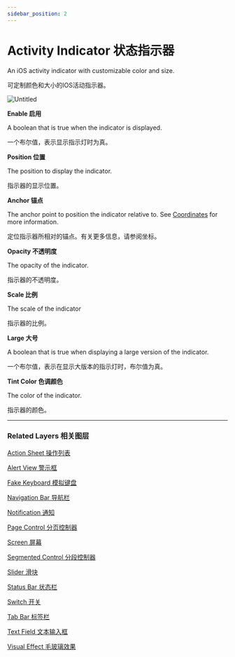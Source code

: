 ```yaml
---
sidebar_position: 2
---
```


# Activity Indicator 状态指示器

An iOS activity indicator with customizable color and size.

可定制颜色和大小的IOS活动指示器。

![Untitled](https://s3.us-west-2.amazonaws.com/secure.notion-static.com/bf5dbeb2-24ba-4275-890e-fde7c501e302/Untitled.png?X-Amz-Algorithm=AWS4-HMAC-SHA256&X-Amz-Content-Sha256=UNSIGNED-PAYLOAD&X-Amz-Credential=AKIAT73L2G45EIPT3X45%2F20220602%2Fus-west-2%2Fs3%2Faws4_request&X-Amz-Date=20220602T190525Z&X-Amz-Expires=86400&X-Amz-Signature=b536ba65d9f70110067a4ae1dfaa610f9aa3a3ce9a7edf199aea9852882643c8&X-Amz-SignedHeaders=host&response-content-disposition=filename%20%3D%22Untitled.png%22&x-id=GetObject)

**Enable 启用**

A boolean that is true when the indicator is displayed.

一个布尔值，表示显示指示灯时为真。

**Position 位置**

The position to display the indicator.

指示器的显示位置。

**Anchor 锚点**

The anchor point to position the indicator relative to. See [Coordinates](https://www.notion.so/Coordinates-bd835085db7c48e49e00a66e5e44caf2) for more information.

定位指示器所相对的锚点。有关更多信息，请参阅坐标。

**Opacity 不透明度**

The opacity of the indicator.

指示器的不透明度。

**Scale 比例**

The scale of the indicator

指示器的比例。

**Large 大号**

A boolean that is true when displaying a large version of the indicator.

一个布尔值，表示在显示大版本的指示灯时，布尔值为真。

**Tint Color 色调颜色**

The color of the indicator.

指示器的颜色。

------

### Related Layers 相关图层

[Action Sheet 操作列表](https://www.notion.so/Action-Sheet-925afa64e9fa42a5b2a9374fb41f8dbc)

[Alert View 警示框](https://www.notion.so/Alert-View-a05a8e1476e543919ccf453585ce8850)

[Fake Keyboard 模拟键盘](https://www.notion.so/Fake-Keyboard-bf839e8038924161b2ca5b401ebc6faf)

[Navigation Bar 导航栏](https://www.notion.so/Navigation-Bar-2465c6dafddd4a6baeef32d390b015d3)

[Notification 通知](https://www.notion.so/Notification-093ed757b8764a1c936d4c12d632fde7)

[Page Control 分页控制器](https://www.notion.so/Page-Control-b89791a9a0334256b622a5afacfe80ca)

[Screen 屏幕](https://www.notion.so/Screen-4c35850047fb4f6db41a03ffa66007a4)

[Segmented Control 分段控制器](https://www.notion.so/Segmented-Control-b1867e80759140748500b210f18f90e5)

[Slider 滑块](https://www.notion.so/Slider-db6e484091084d90a58cba409bb59e9a)

[Status Bar 状态栏](https://www.notion.so/Status-Bar-5aec10025d1b402f83d61811505d89c0)

[Switch 开关](https://www.notion.so/Switch-8e35180bcd1747a282e0b12af1095015)

[Tab Bar 标签栏](https://www.notion.so/Tab-Bar-12b5f2f77b1a42688677f942a9f1a2e7)

[Text Field 文本输入框](https://www.notion.so/Text-Field-35f7f23e5f714582ab1c7d7af511281b)

[Visual Effect 毛玻璃效果](https://www.notion.so/Visual-Effect-4df6115644d141dab240ae1a8f882c66)
